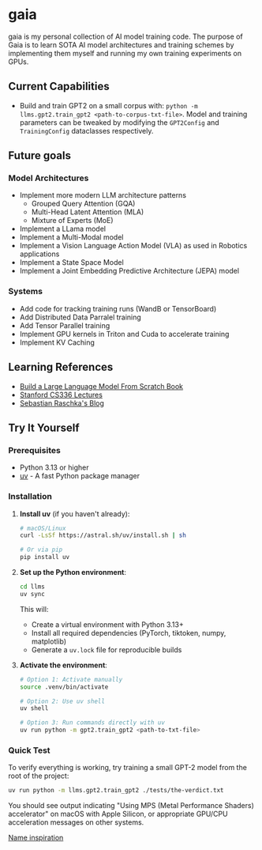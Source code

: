 # gaia
gaia is my personal collection of AI model training code. The purpose of Gaia is to learn SOTA AI model architectures and training schemes by implementing them myself and running my own training experiments on GPUs.

## Current Capabilities
- Build and train GPT2 on a small corpus with: `python -m llms.gpt2.train_gpt2 <path-to-corpus-txt-file>`. Model and training parameters can be tweaked
by modifying the `GPT2Config` and `TrainingConfig` dataclasses respectively.

## Future goals
### Model Architectures
- Implement more modern LLM architecture patterns
    - Grouped Query Attention (GQA)
    - Multi-Head Latent Attention (MLA)
    - Mixture of Experts (MoE)
- Implement a LLama model
- Implement a Multi-Modal model
- Implement a Vision Language Action Model (VLA) as used in Robotics applications
- Implement a State Space Model
- Implement a Joint Embedding Predictive Architecture (JEPA) model
### Systems
- Add code for tracking training runs (WandB or TensorBoard)
- Add Distributed Data Parralel training
- Add Tensor Parallel training
- Implement GPU kernels in Triton and Cuda to accelerate training
- Implement KV Caching

## Learning References
- [Build a Large Language Model From Scratch Book](https://www.manning.com/books/build-a-large-language-model-from-scratch)
- [Stanford CS336 Lectures](https://youtube.com/playlist?list=PLoROMvodv4rOY23Y0BoGoBGgQ1zmU_MT_&si=PJJPnM6kjDunXt_R)
- [Sebastian Raschka's Blog](https://sebastianraschka.com/blog/)

## Try It Yourself

### Prerequisites
- Python 3.13 or higher
- [uv](https://docs.astral.sh/uv/) - A fast Python package manager

### Installation

1. **Install uv** (if you haven't already):
   ```bash
   # macOS/Linux
   curl -LsSf https://astral.sh/uv/install.sh | sh
   
   # Or via pip
   pip install uv
   ```

3. **Set up the Python environment**:
   ```bash
   cd llms
   uv sync
   ```
   This will:
   - Create a virtual environment with Python 3.13+
   - Install all required dependencies (PyTorch, tiktoken, numpy, matplotlib)
   - Generate a `uv.lock` file for reproducible builds

4. **Activate the environment**:
   ```bash
   # Option 1: Activate manually
   source .venv/bin/activate
   
   # Option 2: Use uv shell
   uv shell
   
   # Option 3: Run commands directly with uv
   uv run python -m gpt2.train_gpt2 <path-to-txt-file>
   ```

### Quick Test
To verify everything is working, try training a small GPT-2 model from the root of the project:
```bash
uv run python -m llms.gpt2.train_gpt2 ./tests/the-verdict.txt
```

You should see output indicating "Using MPS (Metal Performance Shaders) accelerator" on macOS with Apple Silicon, or appropriate GPU/CPU acceleration messages on other systems.


[Name inspiration](https://horizon.fandom.com/wiki/GAIA_(original))